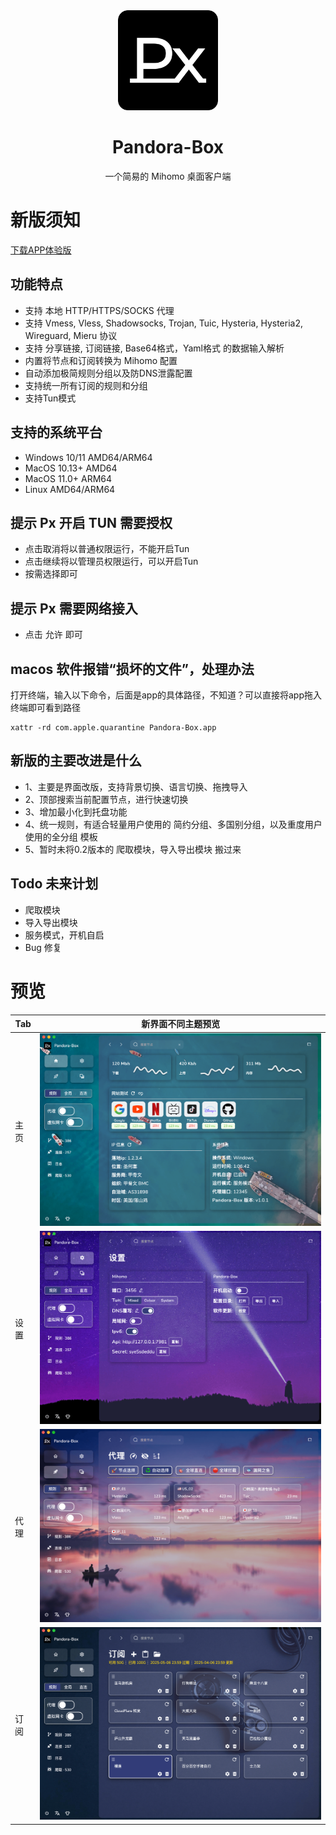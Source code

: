 <div align="center">
<img src="build/appicon.png"  style="width:160px" />
<h1>Pandora-Box</h1>
<p>一个简易的 Mihomo 桌面客户端</p>
</div>

# 新版须知

[下载APP体验版](https://github.com/snakem982/Pandora-Box/releases/tag/v1.0.1-alpha)

## 功能特点

- 支持 本地 HTTP/HTTPS/SOCKS 代理
- 支持 Vmess, Vless, Shadowsocks, Trojan, Tuic, Hysteria, Hysteria2, Wireguard, Mieru 协议
- 支持 分享链接, 订阅链接, Base64格式，Yaml格式 的数据输入解析
- 内置将节点和订阅转换为 Mihomo 配置
- 自动添加极简规则分组以及防DNS泄露配置
- 支持统一所有订阅的规则和分组
- 支持Tun模式

## 支持的系统平台

- Windows 10/11 AMD64/ARM64
- MacOS 10.13+ AMD64
- MacOS 11.0+ ARM64
- Linux AMD64/ARM64

## 提示 Px 开启 TUN 需要授权
- 点击取消将以普通权限运行，不能开启Tun
- 点击继续将以管理员权限运行，可以开启Tun
- 按需选择即可

## 提示 Px 需要网络接入
- 点击 允许 即可

## macos 软件报错“损坏的文件”，处理办法

打开终端，输入以下命令，后面是app的具体路径，不知道？可以直接将app拖入终端即可看到路径

```shell
xattr -rd com.apple.quarantine Pandora-Box.app
```

## 新版的主要改进是什么

- 1、主要是界面改版，支持背景切换、语言切换、拖拽导入
- 2、顶部搜索当前配置节点，进行快速切换
- 3、增加最小化到托盘功能
- 4、统一规则，有适合轻量用户使用的 简约分组、多国别分组，以及重度用户使用的全分组 模板
- 5、暂时未将0.2版本的 爬取模块，导入导出模块 搬过来

## Todo 未来计划

- 爬取模块
- 导入导出模块
- 服务模式，开机自启
- Bug 修复

# 预览

| Tab | 新界面不同主题预览                           |
|-----|-------------------------------------|
| 主页  | ![General](doc/img/home.png)        | 
| 设置  | ![Proxies](doc/img/setting.png)     |
| 代理  | ![Profiles](doc/img/proxies.png)    | 
| 订阅  | ![Connection](doc/img/profiles.png) | 